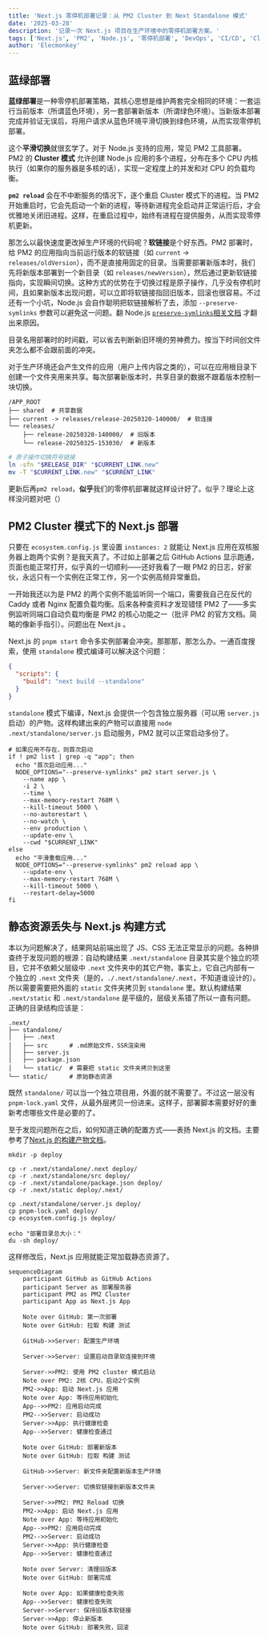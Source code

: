 ```yaml
---
title: 'Next.js 零停机部署记录：从 PM2 Cluster 到 Next Standalone 模式'
date: '2025-03-28'
description: '记录一次 Next.js 项目在生产环境中的零停机部署方案。'
tags: ['Next.js', 'PM2', 'Node.js', '零停机部署', 'DevOps', 'CI/CD', 'Cluster模式']
author: 'Elecmonkey'
---
```


## 蓝绿部署

**蓝绿部署**是一种零停机部署策略，其核心思想是维护两套完全相同的环境：一套运行当前版本（所谓蓝色环境），另一套部署新版本（所谓绿色环境）。当新版本部署完成并验证无误后，将用户请求从蓝色环境平滑切换到绿色环境，从而实现零停机部署。

这个**平滑切换**就很玄学了。对于 Node.js 支持的应用，常见 PM2 工具部署。PM2 的 **Cluster 模式** 允许创建 Node.js 应用的多个进程，分布在多个 CPU 内核执行（如果你的服务器是多核的话），实现一定程度上的并发和对 CPU 的负载均衡。

**`pm2 reload`** 会在不中断服务的情况下，逐个重启 Cluster 模式下的进程。当 PM2 开始重启时，它会先启动一个新的进程，等待新进程完全启动并正常运行后，才会优雅地关闭旧进程。这样，在重启过程中，始终有进程在提供服务，从而实现零停机更新。

那怎么以最快速度更改掉生产环境的代码呢？**软链接**是个好东西。PM2 部署时，给 PM2 的应用指向当前运行版本的软链接（如 `current` -> `releases/oldVersion`），而不是直接用固定的目录。当需要部署新版本时，我们先将新版本部署到一个新目录（如 `releases/newVersion`），然后通过更新软链接指向，实现瞬间切换。这种方式的优势在于切换过程是原子操作，几乎没有停机时间，且如果新版本出现问题，可以立即将软链接指回旧版本，回滚也很容易。不过还有一个小坑，Node.js 会自作聪明把软链接解析了去，添加 `--preserve-symlinks` 参数可以避免这一问题。翻 Node.js [`preserve-symlinks`相关文档](https://nodejs.org/api/cli.html#cli_preserve_symlinks) 才翻出来原因。

目录名用部署时的时间戳，可以省去判断新旧环境的劳神费力。按当下时间创文件夹怎么都不会跟前面的冲突。

对于生产环境还会产生文件的应用（用户上传内容之类的），可以在应用根目录下创建一个文件夹用来共享。每次部署新版本时，共享目录的数据不跟着版本控制一块切换。

```dir
/APP_ROOT
├── shared  # 共享数据
├── current -> releases/release-20250320-140000/  # 软连接
└── releases/
    ├── release-20250320-140000/  # 旧版本
    └── release-20250325-153030/  # 新版本
```

```bash
# 原子操作切换符号链接
ln -sfn "$RELEASE_DIR" "$CURRENT_LINK.new"
mv -T "$CURRENT_LINK.new" "$CURRENT_LINK"
```

更新后再`pm2 reload`，**似乎**我们的零停机部署就这样设计好了。似乎？理论上这样没问题对吧（）

## PM2 Cluster 模式下的 Next.js 部署

只要在 `ecosystem.config.js` 里设置 `instances: 2` 就能让 Next.js 应用在双核服务器上跑两个实例？是我天真了。不过如上部署之后 GitHub Actions 显示跑通，页面也能正常打开，似乎真的一切顺利——还好我看了一眼 PM2 的日志，好家伙，永远只有一个实例在正常工作，另一个实例高频异常重启。

一开始我还以为是 PM2 的两个实例不能监听同一个端口，需要我自己在反代的 Caddy 或者 Nginx 配置负载均衡。后来各种查资料才发现错怪 PM2 了——多实例监听同端口自动负载均衡是 PM2 的核心功能之一（批评 PM2 的官方文档。简略的像新手指引）。问题出在 Next.js 。

Next.js 的 `pnpm start` 命令多实例部署会冲突。那那那，那怎么办。一通百度搜索，使用 `standalone` 模式编译可以解决这个问题：

```json
{
  "scripts": {
    "build": "next build --standalone"
  }
}
```

`standalone` 模式下编译，Next.js 会提供一个包含独立服务器（可以用 `server.js` 启动）的产物。这样构建出来的产物可以直接用 `node .next/standalone/server.js` 启动服务，PM2 就可以正常启动多份了。

```shell
# 如果应用不存在，则首次启动
if ! pm2 list | grep -q "app"; then
  echo "首次启动应用..."
  NODE_OPTIONS="--preserve-symlinks" pm2 start server.js \
    --name app \
    -i 2 \
    --time \
    --max-memory-restart 768M \
    --kill-timeout 5000 \
    --no-autorestart \
    --no-watch \
    --env production \
    --update-env \
    --cwd "$CURRENT_LINK"
else
  echo "平滑重载应用..."
  NODE_OPTIONS="--preserve-symlinks" pm2 reload app \
    --update-env \
    --max-memory-restart 768M \
    --kill-timeout 5000 \
    --restart-delay=5000
fi
```

## 静态资源丢失与 Next.js 构建方式

本以为问题解决了，结果网站前端出现了 JS、CSS 无法正常显示的问题。各种排查终于发现问题的根源：自动构建结果 `.next/standalone` 目录其实是个独立的项目，它并不依赖父层级中 `.next` 文件夹中的其它产物，事实上，它自己内部有一个独立的 `.next` 文件夹（是的，`./.next/standalone/.next`，不知道谁设计的）。所以需要需要把外面的 `static` 文件夹拷贝到 `standalone` 里。默认构建结果 `.next/static` 和 `.next/standalone` 是平级的，层级关系错了所以一直有问题。正确的目录结构应该是：

```dir
.next/
├── standalone/
│   ├── .next
│   ├── src      # .md原始文件，SSR渲染用
│   ├── server.js
│   ├── package.json
│   └── static/  # 需要把 static 文件夹拷贝到这里
└── static/      # 原始静态资源
```

既然 `standalone/` 可以当一个独立项目用，外面的就不需要了。不过这一层没有 `pnpm-lock.yaml` 文件，从最外层拷贝一份进来。这样子，部署脚本需要好好的重新考虑哪些文件是必要的了。

至于发现问题所在之后，如何知道正确的配置方式——表扬 Next.js 的文档。主要参考了[Next.js 的构建产物文档](https://nextjs.org/docs/app/api-reference/config/next-config-js/output)。

```shell
mkdir -p deploy

cp -r .next/standalone/.next deploy/
cp -r .next/standalone/src deploy/
cp -r .next/standalone/package.json deploy/
cp -r .next/static deploy/.next/

cp .next/standalone/server.js deploy/
cp pnpm-lock.yaml deploy/
cp ecosystem.config.js deploy/

echo "部署目录总大小："
du -sh deploy/
```

这样修改后，Next.js 应用就能正常加载静态资源了。

```mermaid
sequenceDiagram
    participant GitHub as GitHub Actions
    participant Server as 部署服务器
    participant PM2 as PM2 Cluster
    participant App as Next.js App

    Note over GitHub: 第一次部署
    Note over GitHub: 拉取 构建 测试

    GitHub->>Server: 配置生产环境

    Server->>Server: 设置启动目录软连接到环境

    Server->>PM2: 使用 PM2 cluster 模式启动
    Note over PM2: 2核 CPU，启动2个实例
    PM2->>App: 启动 Next.js 应用
    Note over App: 等待应用初始化
    App-->>PM2: 应用启动完成
    PM2-->>Server: 启动成功
    Server->>App: 执行健康检查
    App-->>Server: 健康检查通过

    Note over GitHub: 部署新版本
    Note over GitHub: 拉取 构建 测试

    GitHub->>Server: 新文件夹配置新版本生产环境

    Server->>Server: 切换软链接到新版本文件夹

    Server->>PM2: PM2 Reload 切换
    PM2->>App: 启动 Next.js 应用
    Note over App: 等待应用初始化
    App-->>PM2: 应用启动完成
    PM2-->>Server: 启动成功
    Server->>App: 执行健康检查
    App-->>Server: 健康检查通过

    Note over Server: 清理旧版本
    Note over GitHub: 部署完成

    Note over App: 如果健康检查失败
    App-->>Server: 健康检查失败
    Server->>Server: 保持旧版本软链接
    Server->>App: 停止新版本
    Note over GitHub: 部署失败，回滚
```
